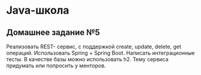 # Java-школа
## Домашнее задание №5

Реализовать REST- сервис, с поддержкой create, update, delete, get операций.
Использовать Spring + Spring Boot. Написать интеграционные тесты.
В качестве базы можно использовать h2.
Тему сервиса придумать или попросить у менторов.
